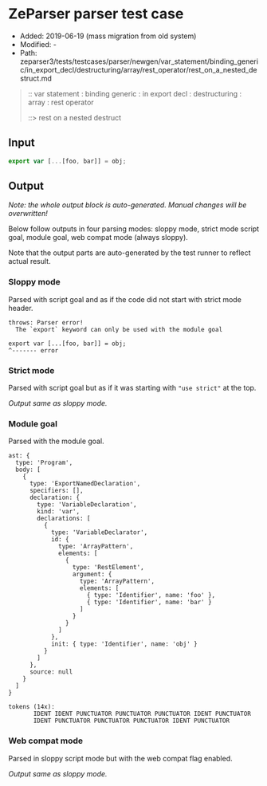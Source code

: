 # ZeParser parser test case

- Added: 2019-06-19 (mass migration from old system)
- Modified: -
- Path: zeparser3/tests/testcases/parser/newgen/var_statement/binding_generic/in_export_decl/destructuring/array/rest_operator/rest_on_a_nested_destruct.md

> :: var statement : binding generic : in export decl : destructuring : array : rest operator
>
> ::> rest on a nested destruct

## Input

`````js
export var [...[foo, bar]] = obj;
`````

## Output

_Note: the whole output block is auto-generated. Manual changes will be overwritten!_

Below follow outputs in four parsing modes: sloppy mode, strict mode script goal, module goal, web compat mode (always sloppy).

Note that the output parts are auto-generated by the test runner to reflect actual result.

### Sloppy mode

Parsed with script goal and as if the code did not start with strict mode header.

`````
throws: Parser error!
  The `export` keyword can only be used with the module goal

export var [...[foo, bar]] = obj;
^------- error
`````

### Strict mode

Parsed with script goal but as if it was starting with `"use strict"` at the top.

_Output same as sloppy mode._

### Module goal

Parsed with the module goal.

`````
ast: {
  type: 'Program',
  body: [
    {
      type: 'ExportNamedDeclaration',
      specifiers: [],
      declaration: {
        type: 'VariableDeclaration',
        kind: 'var',
        declarations: [
          {
            type: 'VariableDeclarator',
            id: {
              type: 'ArrayPattern',
              elements: [
                {
                  type: 'RestElement',
                  argument: {
                    type: 'ArrayPattern',
                    elements: [
                      { type: 'Identifier', name: 'foo' },
                      { type: 'Identifier', name: 'bar' }
                    ]
                  }
                }
              ]
            },
            init: { type: 'Identifier', name: 'obj' }
          }
        ]
      },
      source: null
    }
  ]
}

tokens (14x):
       IDENT IDENT PUNCTUATOR PUNCTUATOR PUNCTUATOR IDENT PUNCTUATOR
       IDENT PUNCTUATOR PUNCTUATOR PUNCTUATOR IDENT PUNCTUATOR
`````


### Web compat mode

Parsed in sloppy script mode but with the web compat flag enabled.

_Output same as sloppy mode._
